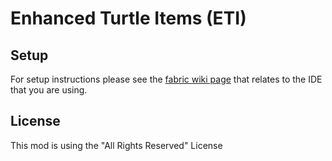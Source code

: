 # Enhanced Turtle Items (ETI)

## Setup

For setup instructions please see the [fabric wiki page](https://fabricmc.net/wiki/tutorial:setup) that relates to the IDE that you are using.

## License

This mod is using the "All Rights Reserved" License
